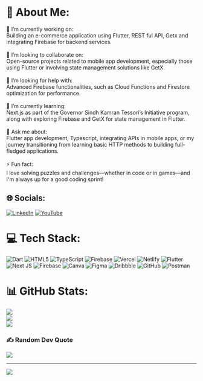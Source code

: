 # 💫 About Me:
🔧 I’m currently working on:<br>Building an e-commerce application using Flutter, REST ful API, Getx and integrating Firebase for backend services.<br><br>🤝 I’m looking to collaborate on:<br>Open-source projects related to mobile app development, especially those using Flutter or involving state management solutions like GetX.<br><br>👐 I’m looking for help with:<br>Advanced Firebase functionalities, such as Cloud Functions and Firestore optimization for performance.<br><br>🌱 I’m currently learning:<br>Next.js as part of the Governor Sindh Kamran Tessori’s Initiative program, along with exploring Firebase and GetX for state management in Flutter.<br><br>💬 Ask me about:<br>Flutter app development, Typescript, integrating APIs in mobile apps, or my journey transitioning from learning basic HTTP methods to building full-fledged applications.<br><br>⚡ Fun fact:<br>I love solving puzzles and challenges—whether in code or in games—and I'm always up for a good coding sprint!


## 🌐 Socials:
[![LinkedIn](https://img.shields.io/badge/LinkedIn-%230077B5.svg?logo=linkedin&logoColor=white)](https://linkedin.com/in/https://www.linkedin.com/in/muhammadsaadjamal/) [![YouTube](https://img.shields.io/badge/YouTube-%23FF0000.svg?logo=YouTube&logoColor=white)](https://youtube.com/@https://www.youtube.com/channel/UCxo9JhKKlKFWtSr-dwoPgMg) 

# 💻 Tech Stack:
![Dart](https://img.shields.io/badge/dart-%230175C2.svg?style=for-the-badge&logo=dart&logoColor=white) ![HTML5](https://img.shields.io/badge/html5-%23E34F26.svg?style=for-the-badge&logo=html5&logoColor=white) ![TypeScript](https://img.shields.io/badge/typescript-%23007ACC.svg?style=for-the-badge&logo=typescript&logoColor=white) ![Firebase](https://img.shields.io/badge/firebase-%23039BE5.svg?style=for-the-badge&logo=firebase) ![Vercel](https://img.shields.io/badge/vercel-%23000000.svg?style=for-the-badge&logo=vercel&logoColor=white) ![Netlify](https://img.shields.io/badge/netlify-%23000000.svg?style=for-the-badge&logo=netlify&logoColor=#00C7B7) ![Flutter](https://img.shields.io/badge/Flutter-%2302569B.svg?style=for-the-badge&logo=Flutter&logoColor=white) ![Next JS](https://img.shields.io/badge/Next-black?style=for-the-badge&logo=next.js&logoColor=white) ![Firebase](https://img.shields.io/badge/firebase-a08021?style=for-the-badge&logo=firebase&logoColor=ffcd34) ![Canva](https://img.shields.io/badge/Canva-%2300C4CC.svg?style=for-the-badge&logo=Canva&logoColor=white) ![Figma](https://img.shields.io/badge/figma-%23F24E1E.svg?style=for-the-badge&logo=figma&logoColor=white) ![Dribbble](https://img.shields.io/badge/Dribbble-EA4C89?style=for-the-badge&logo=dribbble&logoColor=white) ![GitHub](https://img.shields.io/badge/github-%23121011.svg?style=for-the-badge&logo=github&logoColor=white) ![Postman](https://img.shields.io/badge/Postman-FF6C37?style=for-the-badge&logo=postman&logoColor=white)
# 📊 GitHub Stats:
![](https://github-readme-stats.vercel.app/api?username=DevExplorerr&theme=dark&hide_border=false&include_all_commits=false&count_private=false)<br/>
![](https://github-readme-streak-stats.herokuapp.com/?user=DevExplorerr&theme=dark&hide_border=false)<br/>
![](https://github-readme-stats.vercel.app/api/top-langs/?username=DevExplorerr&theme=dark&hide_border=false&include_all_commits=false&count_private=false&layout=compact)

### ✍️ Random Dev Quote
![](https://quotes-github-readme.vercel.app/api?type=horizontal&theme=merko)

---
[![](https://visitcount.itsvg.in/api?id=DevExplorerr&icon=0&color=0)](https://visitcount.itsvg.in)

<!-- Proudly created with GPRM ( https://gprm.itsvg.in ) -->
